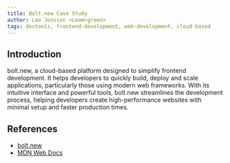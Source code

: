 ```yaml
---
title: Bolt.new Case Study
author: Leo Jonsson <Leomrgreen>
tags: devtools, frontend-development, web-development, cloud-based
---
```


## Introduction

bolt.new, a cloud-based platform designed to simplify frontend development. It helps developers to quickly build, deploy and scale applications, particularly those using modern web frameworks. With its intuitive interface and powerful tools, bolt.new streamlines the development process, helping developers create high-performance websites with minimal setup and faster production times.

## References

- [bolt.new](https://bolt.new/)
- [MDN Web Docs](https://developer.mozilla.org/en-US/search?q=Developer%20Platforms)
